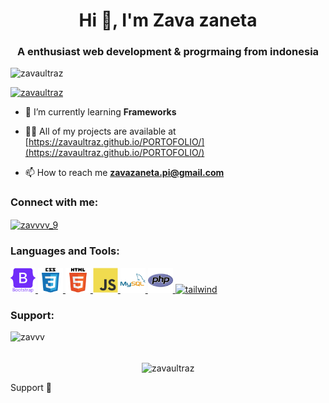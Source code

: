 <h1 align="center">Hi 👋, I'm Zava zaneta</h1>
<h3 align="center">A enthusiast web development & progrmaing from indonesia</h3>

<p align="left"> <img src="https://komarev.com/ghpvc/?username=zavaultraz&label=Profile%20views&color=0e75b6&style=flat" alt="zavaultraz" /> </p>

<p align="left"> <a href="https://github.com/ryo-ma/github-profile-trophy"><img src="https://github-profile-trophy.vercel.app/?username=zavaultraz" alt="zavaultraz" /></a> </p>

- 🌱 I’m currently learning **Frameworks**

- 👨‍💻 All of my projects are available at [https://zavaultraz.github.io/PORTOFOLIO/](https://zavaultraz.github.io/PORTOFOLIO/)

- 📫 How to reach me **zavazaneta.pi@gmail.com**

<h3 align="left">Connect with me:</h3>
<p align="left">
<a href="https://instagram.com/zavvvv_9" target="blank"><img align="center" src="https://raw.githubusercontent.com/rahuldkjain/github-profile-readme-generator/master/src/images/icons/Social/instagram.svg" alt="zavvvv_9" height="30" width="40" /></a>
</p>

<h3 align="left">Languages and Tools:</h3>
<p align="left"> <a href="https://getbootstrap.com" target="_blank" rel="noreferrer"> <img src="https://raw.githubusercontent.com/devicons/devicon/master/icons/bootstrap/bootstrap-plain-wordmark.svg" alt="bootstrap" width="40" height="40"/> </a> <a href="https://www.w3schools.com/css/" target="_blank" rel="noreferrer"> <img src="https://raw.githubusercontent.com/devicons/devicon/master/icons/css3/css3-original-wordmark.svg" alt="css3" width="40" height="40"/> </a> <a href="https://www.w3.org/html/" target="_blank" rel="noreferrer"> <img src="https://raw.githubusercontent.com/devicons/devicon/master/icons/html5/html5-original-wordmark.svg" alt="html5" width="40" height="40"/> </a> <a href="https://developer.mozilla.org/en-US/docs/Web/JavaScript" target="_blank" rel="noreferrer"> <img src="https://raw.githubusercontent.com/devicons/devicon/master/icons/javascript/javascript-original.svg" alt="javascript" width="40" height="40"/> </a> <a href="https://www.mysql.com/" target="_blank" rel="noreferrer"> <img src="https://raw.githubusercontent.com/devicons/devicon/master/icons/mysql/mysql-original-wordmark.svg" alt="mysql" width="40" height="40"/> </a> <a href="https://www.php.net" target="_blank" rel="noreferrer"> <img src="https://raw.githubusercontent.com/devicons/devicon/master/icons/php/php-original.svg" alt="php" width="40" height="40"/> </a> <a href="https://tailwindcss.com/" target="_blank" rel="noreferrer"> <img src="https://www.vectorlogo.zone/logos/tailwindcss/tailwindcss-icon.svg" alt="tailwind" width="40" height="40"/> </a> </p>

<h3 align="left">Support:</h3>
<p><a href="https://ko-fi.com/zavvv"> <img align="left" src="https://cdn.ko-fi.com/cdn/kofi3.png?v=3" height="50" width="210" alt="zavvv" /></a></p><br><br>

<p><img align="center" src="https://github-readme-stats.vercel.app/api/top-langs?username=zavaultraz&show_icons=true&locale=en&layout=compact" alt="zavaultraz" /></p>

Support 🙏
